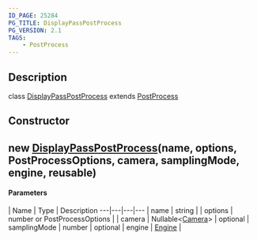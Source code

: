 ```yaml
---
ID_PAGE: 25284
PG_TITLE: DisplayPassPostProcess
PG_VERSION: 2.1
TAGS:
    - PostProcess
---
```

## Description

class [DisplayPassPostProcess](/classes/3.1/DisplayPassPostProcess) extends [PostProcess](/classes/3.1/PostProcess)



## Constructor

## new [DisplayPassPostProcess](/classes/3.1/DisplayPassPostProcess)(name, options, PostProcessOptions, camera, samplingMode, engine, reusable)



#### Parameters
 | Name | Type | Description
---|---|---|---
 | name | string | 
 | options | number or PostProcessOptions | 
 | camera | Nullable&lt;[Camera](/classes/3.1/Camera)&gt; | 
optional | samplingMode | number | 
optional | engine | [Engine](/classes/3.1/Engine) | 
